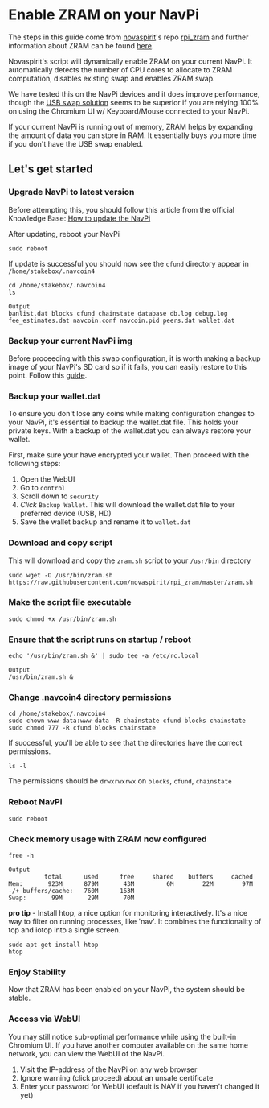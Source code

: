 # Enable ZRAM on your NavPi
The steps in this guide come from [novaspirit](https://github.com/novaspirit)'s repo [rpi_zram](https://github.com/novaspirit/rpi_zram) and further information about ZRAM can be found [here](https://en.wikipedia.org/wiki/Zram).

Novaspirit's script will dynamically enable ZRAM on your current NavPi. It automatically detects the number of CPU cores to allocate to ZRAM computation, disables existing swap and enables ZRAM swap.

We have tested this on the NavPi devices and it does improve performance, though the [USB swap solution](usb-swap.md) seems to be superior if you are relying 100% on using the Chromium UI w/ Keyboard/Mouse connected to your NavPi.

If your current NavPi is running out of memory, ZRAM helps by expanding the amount of data you can store in RAM. It essentially buys you more time if you don't have the USB swap enabled.

## Let's get started

### Upgrade NavPi to latest version
Before attempting this, you should follow this article from the official Knowledge Base:
[How to update the NavPi](https://info.navcoin.org/knowledge-base/how-to-update-the-navpi/)

After updating, reboot your NavPi

    sudo reboot

If update is successful you should now see the `cfund` directory appear in `/home/stakebox/.navcoin4`

    cd /home/stakebox/.navcoin4
    ls

    Output
    banlist.dat blocks cfund chainstate database db.log debug.log fee_estimates.dat navcoin.conf navcoin.pid peers.dat wallet.dat

### Backup your current NavPi img
Before proceeding with this swap configuration, it is worth making a backup image of your NavPi's SD card so if it fails, you can easily restore to this point. Follow this [guide](https://info.navcoin.org/knowledge-base/creating-a-navpi-back-up-img/).

### Backup your wallet.dat
To ensure you don't lose any coins while making configuration changes to your NavPi, it's essential to backup the wallet.dat file. This holds your private keys. With a backup of the wallet.dat you can always restore your wallet.

First, make sure your have encrypted your wallet. Then proceed with the following steps:

1. Open the WebUI
2. Go to `control`
3. Scroll down to `security`
4. *Click* `Backup Wallet`. This will download the wallet.dat file to your preferred device (USB, HD)
5. Save the wallet backup and rename it to `wallet.dat`

### Download and copy script
This will download and copy the `zram.sh` script to your `/usr/bin` directory

    sudo wget -O /usr/bin/zram.sh https://raw.githubusercontent.com/novaspirit/rpi_zram/master/zram.sh

### Make the script file executable

    sudo chmod +x /usr/bin/zram.sh

### Ensure that the script runs on startup / reboot

    echo '/usr/bin/zram.sh &' | sudo tee -a /etc/rc.local

    Output
    /usr/bin/zram.sh &

### Change .navcoin4 directory permissions

    cd /home/stakebox/.navcoin4
    sudo chown www-data:www-data -R chainstate cfund blocks chainstate
    sudo chmod 777 -R cfund blocks chainstate

If successful, you'll be able to see that the directories have the correct permissions.

    ls -l

The permissions should be `drwxrwxrwx` on `blocks`, `cfund`, `chainstate`

### Reboot NavPi
    sudo reboot

### Check memory usage with ZRAM now configured

    free -h

    Output
              total      used      free     shared    buffers     cached
    Mem:       923M      879M       43M         6M        22M        97M
    -/+ buffers/cache:   760M      163M
    Swap:       99M       29M       70M

**pro tip** - Install htop, a nice option for monitoring interactively. It's a nice way to filter on running processes, like 'nav'. It combines the functionality of top and iotop into a single screen.

    sudo apt-get install htop
    htop

### Enjoy Stability

Now that ZRAM has been enabled on your NavPi, the system should be stable.

### Access via WebUI

You may still notice sub-optimal performance while using the built-in Chromium UI. If you have another computer available on the same home network, you can view the WebUI of the NavPi.

1. Visit the IP-address of the NavPi on any web browser
2. Ignore warning (click proceed) about an unsafe certificate
3. Enter your password for WebUI (default is NAV if you haven't changed it yet)







